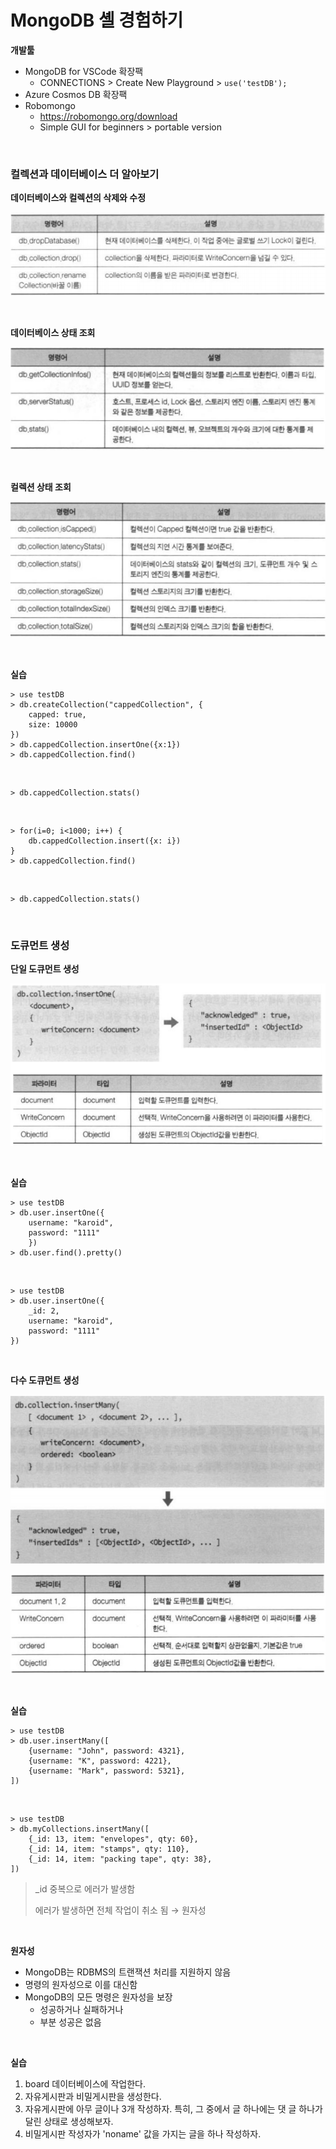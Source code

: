 # MongoDB 셸 경험하기

**개발툴**

-   MongoDB for VSCode 확장팩
    -   CONNECTIONS > Create New Playground > `use('testDB');`
-   Azure Cosmos DB 확장팩
-   Robomongo 
    -   https://robomongo.org/download
    -   Simple GUI for beginners > portable version

<br>

### 컬렉션과 데이터베이스 더 알아보기

**데이터베이스와 컬렉션의 삭제와 수정**

![image-20201012110319617](02_MongoDB_셸_경험하기.assets/image-20201012110319617.png)  

<br>

**데이터베이스 상태 조회**

![image-20201012110353561](02_MongoDB_셸_경험하기.assets/image-20201012110353561.png)  

<br>

**컬렉션 상태 조회**

![image-20201012110410674](02_MongoDB_셸_경험하기.assets/image-20201012110410674.png)  

<br>

**실습**

```shell
> use testDB
> db.createCollection("cappedCollection", {
    capped: true,
    size: 10000
})
> db.cappedCollection.insertOne({x:1})
> db.cappedCollection.find()
```

<br>

```shell
> db.cappedCollection.stats()
```

<br>

```shell
> for(i=0; i<1000; i++) {
	db.cappedCollection.insert({x: i})
}
> db.cappedCollection.find()
```

<br>

```shell
> db.cappedCollection.stats()
```

<br>

### 도큐먼트 생성

**단일 도큐먼트 생성**

![image-20201012112346456](02_MongoDB_셸_경험하기.assets/image-20201012112346456.png)  

<br>

**실습**

```shell
> use testDB
> db.user.insertOne({
    username: "karoid",
    password: "1111"
    })
> db.user.find().pretty()
```

<br>

```shell
> use testDB
> db.user.insertOne({
    _id: 2,
    username: "karoid",
    password: "1111"
})
```

<br>

**다수 도큐먼트 생성**

![image-20201012112431540](02_MongoDB_셸_경험하기.assets/image-20201012112431540.png)  



![image-20201012112444905](02_MongoDB_셸_경험하기.assets/image-20201012112444905.png)  

<br>

**실습**

```shell
> use testDB
> db.user.insertMany([
    {username: "John", password: 4321},
    {username: "K", password: 4221},
    {username: "Mark", password: 5321},
])
```

<br>

```shell
> use testDB
> db.myCollections.insertMany([
    {_id: 13, item: "envelopes", qty: 60},
    {_id: 14, item: "stamps", qty: 110},
    {_id: 14, item: "packing tape", qty: 38},
])
```

>   _id 중복으로 에러가 발생함  
>
>   에러가 발생하면 전체 작업이 취소 됨 → 원자성

<br>

**원자성**

-   MongoDB는 RDBMS의 트랜잭션 처리를 지원하지 않음
-   명령의 원자성으로 이를 대신함
-   MongoDB의 모든 명령은 원자성을 보장
    -   성공하거나 실패하거나
    -   부분 성공은 없음

<br>

**실습**

1.  board 데이터베이스에 작업한다.
2.  자유게시판과 비밀게시판을 생성한다.
3.  자유게시판에 아무 글이나 3개 작성하자.
    특히, 그 중에서 글 하나에는 댓 글 하나가 달린 상태로 생성해보자.
4.  비밀게시판 작성자가 'noname' 값을 가지는 글을 하나 작성하자.

<br>

<br>

<br>

<br>

<br>

<br>

<br>

<br>

<br>

<br>

<br>

<br>

<br>